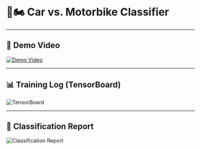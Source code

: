 # 🚗🏍️ Car vs. Motorbike Classifier

---

## 🎥 Demo Video
[![Demo Video](assets/demo_thumbnail.png)](https://link-to-your-demo-video.com)

---

## 📊 Training Log (TensorBoard)
![TensorBoard](https://github.com/user-attachments/assets/7da322a1-d538-4eb9-b7f1-0c9ba3014800)

---

## 📑 Classification Report
![Classification Report](assets/classification_report.png)
